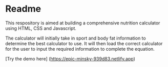 # Readme

This respository is aimed at building a comprehensive nutrition calculator using HTML, CSS and Javascript.

The calculator will initially take in sport and body fat information to determine the best calculator to use. It will then load the correct calculator for the user to input the required information to complete the equation.

[Try the demo here] (https://epic-minsky-939d83.netlify.app)
